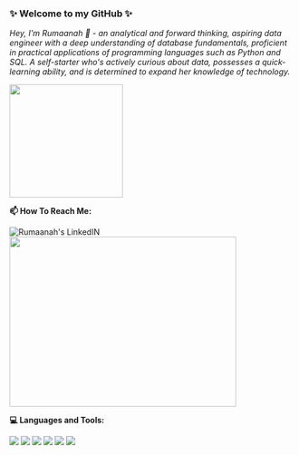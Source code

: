 ### ✨ Welcome to my GitHub ✨

<i>Hey, I'm Rumaanah 👋 - an analytical and forward thinking, aspiring data engineer with a deep understanding of database fundamentals, proficient in practical applications of programming languages such as Python and SQL. A self-starter who's actively curious about data, possesses a quick-learning ability, and is determined to expand her knowledge of technology.</i>

 <img src="https://media2.giphy.com/media/LmNwrBhejkK9EFP504/200.gif" width="200" height="200" />
 
 
 <b> 📫 How To Reach Me: </b>
 
<a href="https://www.linkedin.com/in/rumaanah/" rel="nofollow"> <img align="left" alt="Rumaanah's LinkedIN" src="https://img.shields.io/badge/-LinkedIn-0e76a8?style=plastic&logo=linkedIn"> </a>
 

<img src="https://github-readme-stats.vercel.app/api?username=r-ellahi&theme=" width="400" height="300" style="max-width:100%;">


<b> 💻 Languages and Tools: </b>

 <img src="https://img.icons8.com/color/48/000000/python--v1.png"/> <img src="https://img.icons8.com/color/48/000000/amazon-web-services.png"/> <img src="https://img.icons8.com/fluency/48/000000/docker.png"/> <img src="https://img.icons8.com/ios-glyphs/48/000000/github.png"/> <img src="https://img.icons8.com/color/48/000000/mysql-logo.png"/> <img src="https://img.icons8.com/color/48/000000/visual-studio-code-2019.png"/>

